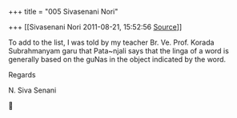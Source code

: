 +++
title = "005 Sivasenani Nori"

+++
[[Sivasenani Nori	2011-08-21, 15:52:56 [Source](https://groups.google.com/g/bvparishat/c/aZ0UB2pz2uw)]]



To add to the list, I was told by my teacher Br. Ve. Prof. Korada Subrahmanyam garu that Pata\~njali says that the linga of a word is generally based on the guNas in the object indicated by the word.



Regards

N. Siva Senani  
  



